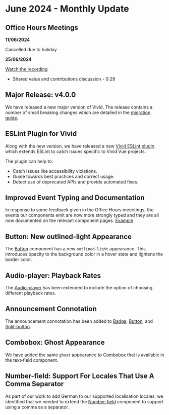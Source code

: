 # June 2024 - Monthly Update

## Office Hours Meetings

**11/06/2024**

Cancelled due to holiday

**25/06/2024**

[Watch the recording](https://drive.google.com/file/d/1IcJHdgL7KazZNETcoqPMoGrdbF7otRlL/view)

- Shared value and contributions discussion - 0:29

## Major Release: v4.0.0

We have released a new major version of Vivid. The release contains a number of small breaking changes which are detailed in the [migration guide](/guides/v4-release-migration/).

## ESLint Plugin for Vivid

Along with the new version, we have released a new [Vivid ESLint plugin](/guides/eslint-plugin/) which extends ESLint to catch issues specific to Vivid Vue projects.

The plugin can help to:

- Catch issues like accessibility violations.
- Guide towards best practices and correct usage.
- Detect use of deprecated APIs and provide automated fixes.

## Improved Event Typing and Documentation

In response to some feedback given in the Office Hours meeetings, the events our components emit are now more strongly typed and they are all now documented on the relevant component pages. [Example](/components/pagination/#events)

## Button: New outlined-light Appearance

The [Button](/components/button/#appearance) component has a new `outlined-light` appearance. This introduces opacity to the background color in a hover state and lightens the border color.

## Audio-player: Playback Rates

The [Audio-player](/audio-player/#playback-rates) has been extended to include the option of choosing different playback rates.

## Announcement Connotation

The announcement connotation has been added to [Badge](/components/badge/#connotation), [Button](/components/button/#connotation), and [Split-button](/components/split-button/#connotation).

## Combobox: Ghost Appearance

We have added the same `ghost` appearance to [Combobox](/components/combobox/#appearance) that is available in the text-field component.

## Number-field: Support For Locales That Use A Comma Separator

As part of our work to add German to our supported localisation locales, we identified that we needed to extend the [Number-field](/components/number-field/) component to support using a comma as a separator.
